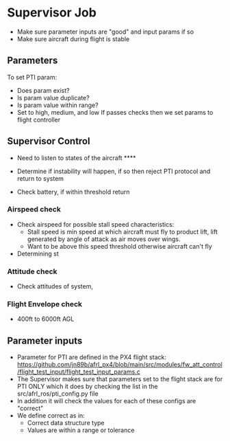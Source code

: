 # Supervisor Job 
- Make sure parameter inputs are "good" and input params if so
- Make sure aircraft during flight is stable  

## Parameters
To set PTI param:
- Does param exist?  
- Is param value duplicate?
- Is param value within range?
- Set to high, medium, and low
If passes checks then we set params to flight controller 

## Supervisor Control 
- Need to listen to states of the aircraft ****
- Determine if instability will happen, if so then reject PTI protocol and return to system 

- Check battery, if within threshold return

### Airspeed check
- Check airspeed for possible stall speed characteristics:
    - Stall speed is min speed at which aircraft must fly to product lift, lift generated by angle of attack as air moves over wings. 
    - Want to be above this speed threshold otherwise aircraft can't fly
- Determining st

### Attitude check
- Check attitudes of system,  


### Flight Envelope check
- 400ft to 6000ft AGL

## Parameter inputs 
- Parameter for PTI are defined in the PX4 flight stack:
    https://github.com/jn89b/afrl_px4/blob/main/src/modules/fw_att_control/flight_test_input/flight_test_input_params.c
- The Supervisor makes sure that parameters set to the flight stack are for PTI ONLY which it does by checking the list in the src/afrl_ros/pti_config.py file
- In addition it will check the values for each of these configs are "correct" 
- We define correct as in:
    - Correct data structure type
    - Values are within a range or tolerance 